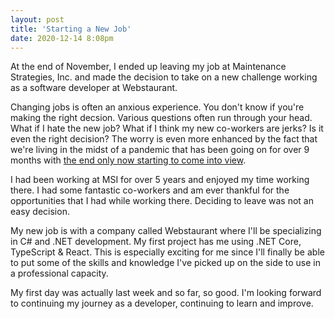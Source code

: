 ```yaml
---
layout: post
title: 'Starting a New Job'
date: 2020-12-14 8:08pm
---
```


At the end of November, I ended up leaving my job at Maintenance Strategies, Inc. and made the decision to take on a new challenge working as a software developer at Webstaurant.

Changing jobs is often an anxious experience. You don't know if you're making the right decsion. Various questions often run through your head. What if I hate the new job? What if I think my new co-workers are jerks? Is it even the right decision? The worry is even more enhanced by the fact that we're living in the midst of a pandemic that has been going on for over 9 months with [the end only now starting to come into view](https://www.nytimes.com/live/2020/12/14/world/covid-19-coronavirus#america-begins-its-most-ambitious-vaccination-campaign).

I had been working at MSI for over 5 years and enjoyed my time working there. I had some fantastic co-workers and am ever thankful for the opportunities that I had while working there. Deciding to leave was not an easy decision.

My new job is with a company called Webstaurant where I'll be specializing in C# and .NET development. My first project has me using .NET Core, TypeScript & React. This is especially exciting for me since I'll finally be able to put some of the skills and knowledge I've picked up on the side to use in a professional capacity.

My first day was actually last week and so far, so good. I'm looking forward to continuing my journey as a developer, continuing to learn and improve.
